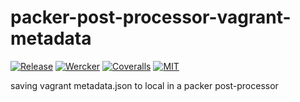 packer-post-processor-vagrant-metadata
======================================

[![Release](https://img.shields.io/github/release/YOwatari/packer-post-processor-vagrant-metadata.svg?style=flat)][release] [![Wercker](https://app.wercker.com/status/3410e7e6435e834db347a499123da6df/s/master)][wercker] [![Coveralls](https://coveralls.io/repos/github/YOwatari/packer-post-processor-vagrant-metadata/badge.svg?branch=master)][coveralls] [![MIT](http://img.shields.io/badge/license-MIT-blue.svg?style=flat)][license]

[release]: https://github.com/YOwatari/packer-post-processor-vagrant-metadata/releases/latest
[wercker]: https://app.wercker.com/project/bykey/3410e7e6435e834db347a499123da6df
[license]: https://github.com/YOwatari/packer-post-processor-vagrant-metadata/master/LICENSE
[coveralls]: https://coveralls.io/github/YOwatari/packer-post-processor-vagrant-metadata?branch=master

saving vagrant metadata.json to local in a packer post-processor

